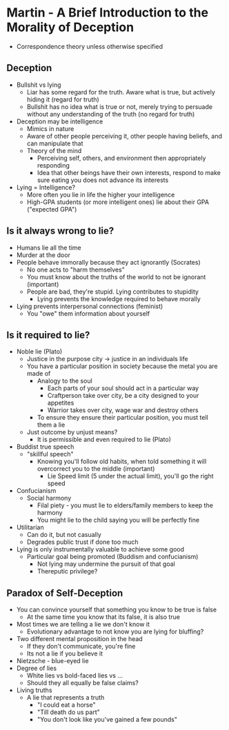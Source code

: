 # Martin - A Brief Introduction to the Morality of Deception
+ Correspondence theory unless otherwise specified

## Deception
+ Bullshit vs lying
    - Liar has some regard for the truth. Aware what is true, but actively
      hiding it (regard for truth)
    - Bullshit has no idea what is true or not, merely trying to persuade
      without any understanding of the truth (no regard for truth)
+ Deception may be intelligence
    - Mimics in nature
    - Aware of other people perceiving it, other people having beliefs, and can
      manipulate that
    - Theory of the mind
        + Perceiving self, others, and environment then appropriately responding
        + Idea that other beings have their own interests, respond to make sure
          eating you does not advance its interests
+ Lying = Intelligence?
    - More often you lie in life the higher your intelligence
    - High-GPA students (or more intelligent ones) lie about their GPA
      ("expected GPA")

## Is it always wrong to lie?
+ Humans lie all the time
+ Murder at the door
+ People behave immorally because they act ignorantly (Socrates)
    - No one acts to "harm themselves"
    - You must know about the truths of the world to not be ignorant (important)
    - People are bad, they're stupid. Lying contributes to stupidity
        + Lying prevents the knowledge required to behave morally
+ Lying prevents interpersonal connections (feminist)
    - You "owe" them information about yourself

## Is it required to lie?
+ Noble lie (Plato)
    - Justice in the purpose city -> justice in an individuals life
    - You have a particular position in society because the metal you are made
      of
        + Analogy to the soul
            - Each parts of your soul should act in a particular way
            - Craftperson take over city, be a city designed to your appetites
            - Warrior takes over city, wage war and destroy others
        + To ensure they ensure their particular position, you must tell them a
          lie
    - Just outcome by unjust means?
        + It is permissible and even required to lie (Plato)
+ Buddist true speech
    - "skillful speech"
        + Knowing you'll follow old habits, when told something it will
          overcorrect you to the middle (important)
            - Lie Speed limit (5 under the actual limit), you'll go the right
              speed
+ Confucianism
    - Social harmony
        + Filal piety - you must lie to elders/family members to keep the
          harmony
        + You might lie to the child saying you will be perfectly fine
+ Utilitarian
    - Can do it, but not casually
    - Degrades public trust if done too much
+ Lying is only instrumentally valuable to achieve some good
    - Particular goal being promoted (Buddism and confucianism)
        + Not lying may undermine the pursuit of that goal
        + Thereputic privilege?

## Paradox of Self-Deception
+ You can convince yourself that something you know to be true is false
    - At the same time you know that its false, it is also true
+ Most times we are telling a lie we don't know it
    - Evolutionary advantage to not know you are lying for bluffing?
+ Two different mental proposition in the head
    - If they don't communicate, you're fine
    - Its not a lie if you believe it
+ Nietzsche - blue-eyed lie
+ Degree of lies
    - White lies vs bold-faced lies vs ...
    - Should they all equally be false claims?
+ Living truths
    - A lie that represents a truth
        + "I could eat a horse"
        + "Till death do us part"
        + "You don't look like you've gained a few pounds"
